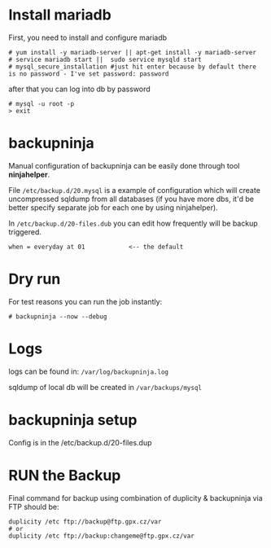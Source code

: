 # Install mariadb
First, you need to install and configure mariadb
```
# yum install -y mariadb-server || apt-get install -y mariadb-server
# service mariadb start ||  sudo service mysqld start
# mysql_secure_installation #just hit enter because by default there is no password - I've set password: password

```

after that you can log into db by password
```
# mysql -u root -p
> exit
```


# backupninja

Manual configuration of backupninja can be easily done through tool **ninjahelper**.

File ```/etc/backup.d/20.mysql``` is a example of configuration which will create uncompressed sqldump from all databases (if you have more dbs, it'd be better specify separate job for each one by using ninjahelper).

In ```/etc/backup.d/20-files.dub``` you can edit how frequently will be backup triggered.
```
when = everyday at 01            <-- the default
```

# Dry run
For test reasons you can run the job instantly:
```
# backupninja --now --debug
```

# Logs
logs can be found in:
```/var/log/backupninja.log``` 

sqldump of local db will be created in 
```/var/backups/mysql```

# backupninja setup 
Config is in the /etc/backup.d/20-files.dup

# RUN the Backup
Final command for backup using combination of duplicity & backupninja via FTP should be:
```
duplicity /etc ftp://backup@ftp.gpx.cz/var
# or 
duplicity /etc ftp://backup:changeme@ftp.gpx.cz/var
```
